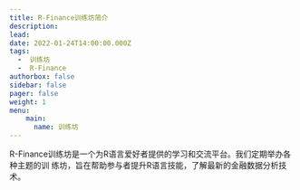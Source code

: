```yaml
---
title: R-Finance训练坊简介
description: 
lead: 
date: 2022-01-24T14:00:00.000Z
tags:
  -  训练坊
  -  R-Finance
authorbox: false
sidebar: false
pager: false
weight: 1
menu: 
    main:
      name: 训练坊
---
```


R-Finance训练坊是一个为R语言爱好者提供的学习和交流平台。我们定期举办各种主题的训
练坊，旨在帮助参与者提升R语言技能，了解最新的金融数据分析技术。